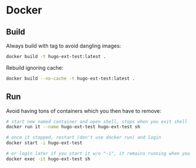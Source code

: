 # Docker

## Build

Always build with tag to avoid dangling images:

```sh
docker build -t hugo-ext-test:latest .
```

Rebuild ignoring cache:

```sh
docker build --no-cache -t hugo-ext-test:latest .
```

## Run

Avoid having tons of containers which you then have to remove:

```sh
# start new named container and open shell, stops when you exit shell
docker run it --name hugo-ext-test hugo-ext-test sh

# once it stopped, restart (don't use docker run) and login
docker start -i hugo-ext-test

# or login later if you start it w/o "-i", it remains running when you exit
docker exec -it hugo-ext-test sh
```
